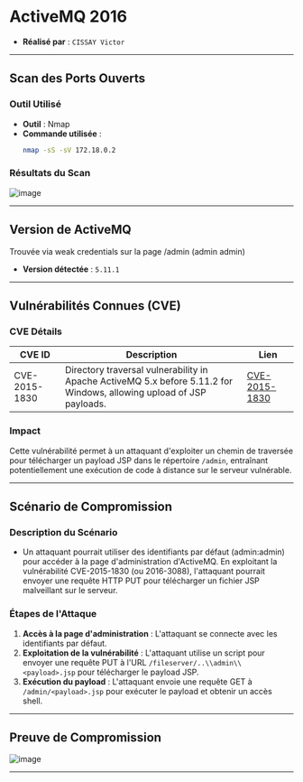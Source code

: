 # ActiveMQ 2016

- **Réalisé par** : `CISSAY Victor`

---

## Scan des Ports Ouverts

### Outil Utilisé
- **Outil** : Nmap
- **Commande utilisée** : 
  ```bash
  nmap -sS -sV 172.18.0.2
  ```

### Résultats du Scan

![image](https://github.com/user-attachments/assets/496f6e2b-75ff-4e20-a4b1-9256dddc4a33)

---

## Version de ActiveMQ

Trouvée via weak credentials sur la page /admin (admin admin)

- **Version détectée** : `5.11.1`

---

## Vulnérabilités Connues (CVE)

### CVE Détails
| CVE ID          | Description                                                                                                                  | Lien                                                              |
|-----------------|------------------------------------------------------------------------------------------------------------------------------|-------------------------------------------------------------------|
| CVE-2015-1830   | Directory traversal vulnerability in Apache ActiveMQ 5.x before 5.11.2 for Windows, allowing upload of JSP payloads.      | [CVE-2015-1830](https://activemq.apache.org/security-advisories.data/CVE-2015-1830-announcement.txt) |



### Impact
Cette vulnérabilité permet à un attaquant d'exploiter un chemin de traversée pour télécharger un payload JSP dans le répertoire `/admin`, entraînant potentiellement une exécution de code à distance sur le serveur vulnérable.

---

## Scénario de Compromission

### Description du Scénario
- Un attaquant pourrait utiliser des identifiants par défaut (admin:admin) pour accéder à la page d'administration d'ActiveMQ. En exploitant la vulnérabilité CVE-2015-1830 (ou 2016-3088), l'attaquant pourrait envoyer une requête HTTP PUT pour télécharger un fichier JSP malveillant sur le serveur.

### Étapes de l'Attaque
1. **Accès à la page d'administration** : L'attaquant se connecte avec les identifiants par défaut.
2. **Exploitation de la vulnérabilité** : L'attaquant utilise un script pour envoyer une requête PUT à l'URL `/fileserver/..\\admin\\<payload>.jsp` pour télécharger le payload JSP.
3. **Exécution du payload** : L'attaquant envoie une requête GET à `/admin/<payload>.jsp` pour exécuter le payload et obtenir un accès shell.

---

## Preuve de Compromission

![image](https://github.com/user-attachments/assets/191df77e-774b-41cc-88ce-8b6dddc77580)

---
